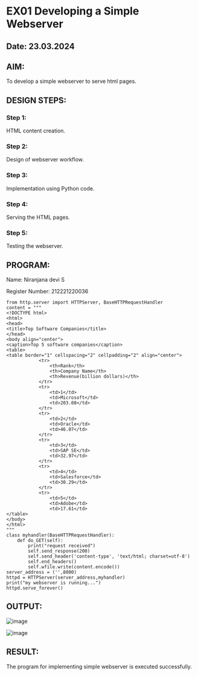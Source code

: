 # EX01 Developing a Simple Webserver
## Date: 23.03.2024

## AIM:
To develop a simple webserver to serve html pages.

## DESIGN STEPS:
### Step 1: 
HTML content creation.

### Step 2:
Design of webserver workflow.

### Step 3:
Implementation using Python code.

### Step 4:
Serving the HTML pages.

### Step 5:
Testing the webserver.

## PROGRAM:
Name: Niranjana devi S

Register Number: 212221220036


~~~
from http.server import HTTPServer, BaseHTTPRequestHandler
content = """
<!DOCTYPE html>
<html>
<head>
<title>Top Software Companies</title>
</head>
<body align="center">
<caption>Top 5 software companies</caption>
<table>
<table border="1" cellspacing="2" cellpadding="2" align="center">
            <tr>
                <th>Rank</th>
                <th>Company Name</th>
                <th>Revenue(billion dollars)</th>
            </tr>
            <tr>
                <td>1</td>
                <td>Microsoft</td>
                <td>203.08</td>
            </tr>
            <tr>
                <td>2</td>
                <td>Oracle</td>
                <td>46.07</td>
            </tr>
            <tr>
                <td>3</td>
                <td>SAP SE</td>
                <td>32.97</td>
            </tr>
            <tr>
                <td>4</td>
                <td>Salesforce</td>
                <td>30.29</td>
            </tr>
            <tr>
                <td>5</td>
                <td>Adobe</td>
                <td>17.61</td>
</table>
</body>
</html>
"""
class myhandler(BaseHTTPRequestHandler):
    def do_GET(self):
        print("request received")
        self.send_response(200)
        self.send_header('content-type', 'text/html; charset=utf-8')
        self.end_headers()
        self.wfile.write(content.encode())
server_address = ('',8000)
httpd = HTTPServer(server_address,myhandler)
print("my webserver is running...")
httpd.serve_forever()

~~~
## OUTPUT:

![image](https://github.com/niranjanadevi-s/simplewebserver/assets/141748873/8826e59b-55f6-4233-bfae-44f888697b73)

![image](https://github.com/niranjanadevi-s/simplewebserver/assets/141748873/6fc34cab-c46c-4c39-abc7-e103242db1f2)




## RESULT:
The program for implementing simple webserver is executed successfully.



